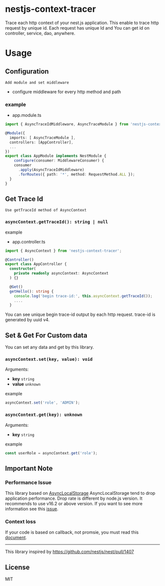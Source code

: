 # nestjs-context-tracer
Trace each http context of your nest.js application.
This enable to trace http request by unique id. Each request has unique Id and You can get id on controller, service, dao, anywhere.


# Usage
## Configuration

`Add module and set middleware` 
- configure middleware for every http method and path

### example 
- app.module.ts
```ts
import { AsyncTraceIdMiddleware, AsyncTraceModule } from 'nestjs-context-tracer';

@Module({
  imports: [ AsyncTraceModule ],
  controllers: [AppController],
  ...
})
export class AppModule implements NestModule {
    configure(consumer: MiddlewareConsumer) {
    consumer
      .apply(AsyncTraceIdMiddleware)
      .forRoutes({ path: '*', method: RequestMethod.ALL });
  }
}
```

## Get Trace Id
`Use getTraceId method of AsyncContext `

### `asyncContext.getTraceId(): string | null`

example
- app.controller.ts

```ts
import { AsyncContext } from 'nestjs-context-tracer';

@Controller()
export class AppController {
  constructor(
    private readonly asyncContext: AsyncContext
  ) {}

  @Get()
  getHello(): string {
    console.log('begin trace-id:', this.asyncContext.getTraceId());
    ....
  }
```
You can see unique begin trace-id output by each http request.
trace-id is generated by uuid v4.


## Set & Get For Custom data
You can set any data and get by this library.


### `asyncContext.set(key, value): void`

Arguments:

* **key** `string`
* **value** `unknown`

example
```ts
asyncContext.set('role', 'ADMIN');
```

### `asyncContext.get(key): unknown`

Arguments:

* **key** `string`

example
```ts
const userRole = asyncContext.get('role');
```


## Important Note
### Performance Issue
This library based on [AsyncLocalStorage](https://nodejs.org/docs/latest-v14.x/api/async_hooks.html#async_hooks_class_asynclocalstorage)
AsyncLocalStorage tend to drop application performance.
Drop rate is different by node.js version. It recommends to use v16.2 or above version.
If you want to see more information see this [issue](https://github.com/nodejs/node/issues/34493#issuecomment-845094849). 

### Context loss
If your code is based on callback, not promsie, you must read this [document](https://nodejs.org/dist/latest-v16.x/docs/api/async_context.html#troubleshooting-context-loss). 

---
This library inspired by https://github.com/nestjs/nest/pull/1407

## License

MIT
